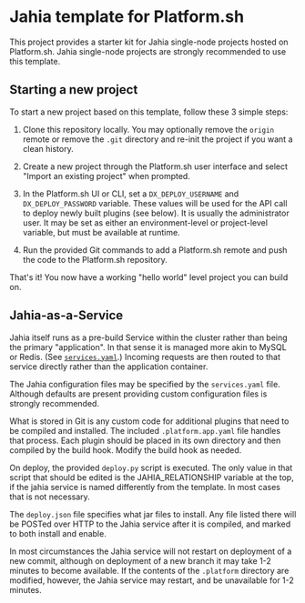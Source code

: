 # Jahia template for Platform.sh

This project provides a starter kit for Jahia single-node projects hosted on Platform.sh. Jahia single-node projects are strongly recommended to use this template.

## Starting a new project

To start a new project based on this template, follow these 3 simple steps:

1. Clone this repository locally.  You may optionally remove the `origin` remote or remove the `.git` directory and re-init the project if you want a clean history.

2. Create a new project through the Platform.sh user interface and select "Import an existing project" when prompted.

3. In the Platform.sh UI or CLI, set a `DX_DEPLOY_USERNAME` and `DX_DEPLOY_PASSWORD` variable.  These values will be used for the API call to deploy newly built plugins (see below).  It is usually the administrator user.  It may be set as either an environment-level or project-level variable, but must be available at runtime.

4. Run the provided Git commands to add a Platform.sh remote and push the code to the Platform.sh repository.

That's it!  You now have a working "hello world" level project you can build on.

## Jahia-as-a-Service

Jahia itself runs as a pre-build Service within the cluster rather than being the primary "application".  In that sense it is managed more akin to MySQL or Redis.  (See [`services.yaml`](.platform/services.yaml).)  Incoming requests are then routed to that service directly rather than the application container.

The Jahia configuration files may be specified by the `services.yaml` file.  Although defaults are present providing custom configuration files is strongly recommended.

What is stored in Git is any custom code for additional plugins that need to be compiled and installed.
  The included `.platform.app.yaml` file handles that process.  Each plugin should be placed in its own directory and then compiled by the build hook.  Modify the build hook as needed.

On deploy, the provided `deploy.py` script is executed.  The only value in that script that should be edited is the JAHIA_RELATIONSHIP variable at the top, if the jahia service is named differently from the template.  In most cases that is not necessary.
  
The `deploy.json` file specifies what jar files to install.  Any file listed there will be POSTed over HTTP to the Jahia service after it is compiled, and marked to both install and enable.

In most circumstances the Jahia service will not restart on deployment of a new commit, although on deployment of a new branch it may take 1-2 minutes to become available.  If the contents of the `.platform` directory are modified, however, the Jahia service may restart, and be unavailable for 1-2 minutes.
